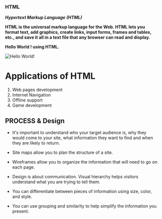 ### HTML


**_Hypertext Markup Language (HTML)_**

__HTML is the universal markup language for the Web. HTML lets you format text, add graphics, create links, input forms, frames and tables, etc., and save it all in a text file that any browser can read and display.__

**Hello World ! using HTML.**

![Hello World!](https://actualwizard.com/wp-content/uploads/2020/04/hello-world-html-tutorial.png)


# Applications of HTML

1. Web pages development
2. Internet Navigation
3. Offline support
4. Game development


## PROCESS & Design

- It's important to understand who your target audience
is, why they would come to your site, what information
they want to find and when they are likely to return.

- Site maps allow you to plan the structure of a site.

- Wireframes allow you to organize the information that
will need to go on each page.

- Design is about communication. Visual hierarchy helps
visitors understand what you are trying to tell them.

- You can differentiate between pieces of information
using size, color, and style.

- You can use grouping and similarity to help simplify
the information you present.